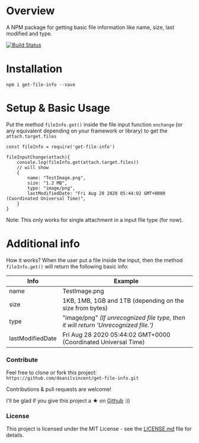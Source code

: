 # Overview
A NPM package for getting basic file information like name, size, last modified and type.

[![Build Status](https://dev.azure.com/dv-github-repos/get-file-info/_apis/build/status/deanilvincent.get-file-info?branchName=master)](https://dev.azure.com/dv-github-repos/get-file-info/_build/latest?definitionId=2&branchName=master)

# Installation

`npm i get-file-info --save`

# Setup & Basic Usage
Put the method `fileInfo.get()` inside the file input function `onchange` (or any equivalent depending on your framework or library) to get the `attach.target.files`

```
const fileInfo = require('get-file-info')

fileInputChange(attach){
    console.log(fileInfo.get(attach.target.files))
    // will show
    {
        name: "TestImage.png",
        size: "1.2 MB",
        type: "image/png",
        lastModifiedDate: "Fri Aug 28 2020 05:44:02 GMT+0000 (Coordinated Universal Time)",
    }
}
```
Note: This only works for single attachment in a input file type (for now).

# Additional info

How it works? When the user put a file inside the input, then the method `fileInfo.get()` will return the following basic info:

| Info | Example | 
| - | - |
| name | TestImage.png |
| size | 1KB, 1MB, 1GB and 1TB (depending on the size from bytes) |
| type | "image/png" <i>(If unrecognized file type, then it will return 'Unrecognized file.')</i> |
| lastModifiedDate | Fri Aug 28 2020 05:44:02 GMT+0000 (Coordinated Universal Time) |

### Contribute

Feel free to clone or fork this project:  `https://github.com/deanilvincent/get-file-info.git`

Contributions & pull requests are welcome!

I'll be glad if you give this project a ★ on [Github](https://github.com/deanilvincent/get-file-info) :))

### License

This project is licensed under the MIT License - see the  [LICENSE.md](https://github.com/deanilvincent/get-file-info/blob/master/LICENSE) file for details.